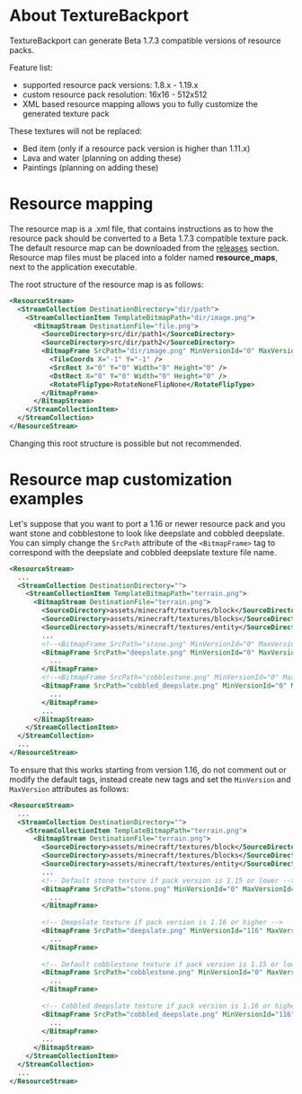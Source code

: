 # About TextureBackport
TextureBackport can generate Beta 1.7.3 compatible versions of resource packs.  

Feature list:
- supported resource pack versions: 1.8.x - 1.19.x
- custom resource pack resolution: 16x16 - 512x512
- XML based resource mapping allows you to fully customize the generated texture pack

These textures will not be replaced:
- Bed item (only if a resource pack version is higher than 1.11.x)
- Lava and water (planning on adding these)
- Paintings (planning on adding these)

# Resource mapping
The resource map is a .xml file, that contains instructions as to how the resource pack should be converted to a Beta 1.7.3 compatible texture pack. 
The default resource map can be downloaded from the [releases](https://github.com/Szam0siBarnabas/TextureBackport/releases/tag/TextureBackport-v1.1.0) section. 
Resource map files must be placed into a folder named **resource_maps**, next to the application executable.

The root structure of the resource map is as follows:
```xml
<ResourceStream>
  <StreamCollection DestinationDirectory="dir/path">
    <StreamCollectionItem TemplateBitmapPath="dir/image.png">
      <BitmapStream DestinationFile="file.png">
        <SourceDirectory>src/dir/path1</SourceDirectory>
        <SourceDirectory>src/dir/path2</SourceDirectory>
        <BitmapFrame SrcPath="dir/image.png" MinVersionId="0" MaxVersionId="0">
          <TileCoords X="-1" Y="-1" />
          <SrcRect X="0" Y="0" Width="0" Height="0" />
          <DstRect X="0" Y="0" Width="0" Height="0" />
          <RotateFlipType>RotateNoneFlipNone</RotateFlipType>
        </BitmapFrame>
      </BitmapStream>
    </StreamCollectionItem>
  </StreamCollection>
</ResourceStream>
```

Changing this root structure is possible but not recommended.

# Resource map customization examples

Let's suppose that you want to port a 1.16 or newer resource pack and you want stone and cobblestone to look like deepslate and cobbled deepslate.
You can simply change the ```SrcPath``` attribute of the ```<BitmapFrame>``` tag to correspond with the deepslate and cobbled deepslate texture file name.
```xml
<ResourceStream>
  ...
  <StreamCollection DestinationDirectory="">
    <StreamCollectionItem TemplateBitmapPath="terrain.png">
      <BitmapStream DestinationFile="terrain.png">
        <SourceDirectory>assets/minecraft/textures/block</SourceDirectory>
        <SourceDirectory>assets/minecraft/textures/blocks</SourceDirectory>
        <SourceDirectory>assets/minecraft/textures/entity</SourceDirectory>
        ...
        <!--<BitmapFrame SrcPath="stone.png" MinVersionId="0" MaxVersionId="0">-->
        <BitmapFrame SrcPath="deepslate.png" MinVersionId="0" MaxVersionId="0">
          ...
        </BitmapFrame>
        <!--<BitmapFrame SrcPath="cobblestone.png" MinVersionId="0" MaxVersionId="0">-->
        <BitmapFrame SrcPath="cobbled_deepslate.png" MinVersionId="0" MaxVersionId="0">
          ...
        </BitmapFrame>
        ...
      </BitmapStream>
    </StreamCollectionItem>
  </StreamCollection>
  ...
</ResourceStream>
```

To ensure that this works starting from version 1.16, do not comment out or modify the default tags, instead create new tags and set the ```MinVersion``` and ```MaxVersion``` attributes as follows:
```xml
<ResourceStream>
  ...
  <StreamCollection DestinationDirectory="">
    <StreamCollectionItem TemplateBitmapPath="terrain.png">
      <BitmapStream DestinationFile="terrain.png">
        <SourceDirectory>assets/minecraft/textures/block</SourceDirectory>
        <SourceDirectory>assets/minecraft/textures/blocks</SourceDirectory>
        <SourceDirectory>assets/minecraft/textures/entity</SourceDirectory>
        ...
        <!-- Default stone texture if pack version is 1.15 or lower -->
        <BitmapFrame SrcPath="stone.png" MinVersionId="0" MaxVersionId="115">
          ...
        </BitmapFrame>
        
        <!-- Deepslate texture if pack version is 1.16 or higher -->
        <BitmapFrame SrcPath="deepslate.png" MinVersionId="116" MaxVersionId="0">
          ...
        </BitmapFrame>
        
        <!-- Default cobblestone texture if pack version is 1.15 or lower -->
        <BitmapFrame SrcPath="cobblestone.png" MinVersionId="0" MaxVersionId="115">
          ...
        </BitmapFrame>
        
        <!-- Cobbled deepslate texture if pack version is 1.16 or higher -->
        <BitmapFrame SrcPath="cobbled_deepslate.png" MinVersionId="116" MaxVersionId="0">
          ...
        </BitmapFrame>
        ...
      </BitmapStream>
    </StreamCollectionItem>
  </StreamCollection>
  ...
</ResourceStream>
```
